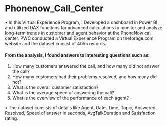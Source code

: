 # Phonenow_Call_Center
•  In this Virtual Experience Program, I Developed a dashboard in Power BI and utilized DAX functions for advanced calculations to monitor and analyze long-term trends in customer and agent behavior at the PhoneNow call center. PWC conducted a Virtual Experience Program on theforage.com website and the dataset consist of 4055 records.

#### From the analysis, I found answers to interesting questions such as:

1. How many customers answered the call, and how many did not answer the call?
2. How many customers had their problems resolved, and how many did not?
3. What is the overall customer satisfaction?
4. What is the average speed of answering the call?
5. What is the overview of the performance of each agent?

• The dataset consists of details like Agent, Date, Time, Topic, Answered, Resolved, Speed of answer in seconds, AvgTalkDuration and Satisfaction rating.
